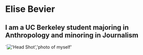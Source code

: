 # Elise Bevier
## I am a UC Berkeley student majoring in Anthropology and minoring in Journalism
`!['Head Shot','photo of myself'](/IMG_5707.png)

